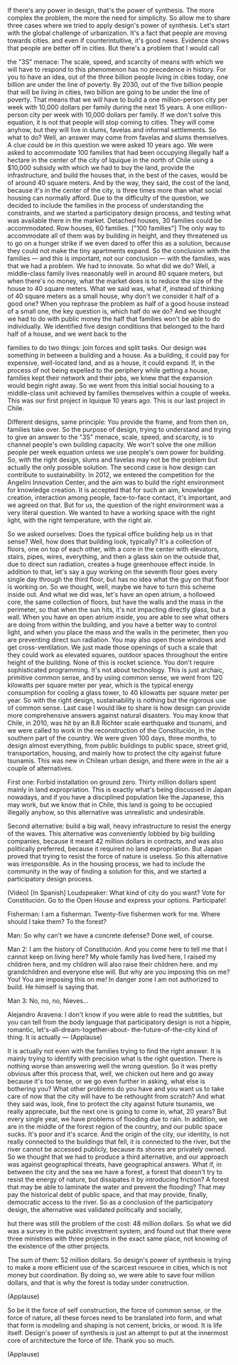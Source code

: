 
If there&#39;s any power in design,
that&#39;s the power of synthesis.
The more complex the problem,
the more the need for simplicity.
So allow me to share three cases
where we tried to apply
design&#39;s power of synthesis.
Let&#39;s start with the global challenge of urbanization.
It&#39;s a fact that people are moving towards cities.
and even if counterintuitive, it&#39;s good news.
Evidence shows that people are better off in cities.
But there&#39;s a problem that I would call

the &quot;3S&quot; menace:
The scale, speed, and scarcity of means
with which we will have to
respond to this phenomenon
has no precedence in history.
For you to have an idea,
out of the three billion 
people living in cities today,
one billion are under the line of poverty.
By 2030, out of the five billion people
that will be living in cities,
two billion are going to 
be under the line of poverty.
That means that we will have to build
a one million-person city per week
with 10,000 dollars per family
during the next 15 years.
A one million-person city per week
with 10,000 dollars per family.
If we don&#39;t solve this equation,
it is not that people 
will stop coming to cities.
They will come anyhow,
but they will live in slums, favelas
and informal settlements.
So what to do? Well, an answer may come
from favelas and slums themselves.
A clue could be in this 
question we were asked
10 years ago.
We were asked to accommodate 100 families
that had been occupying illegally
half a hectare in the center
of the city of Iquique 
in the north of Chile
using a $10,000 subsidy
with which we had to buy the land,
provide the infrastructure,
and build the houses that, 
in the best of the cases,
would be of around 40 square meters.
And by the way, they said,
the cost of the land,
because it&#39;s in the center of the city,
is three times more
than what social housing can normally afford.
Due to the difficulty of the question,
we decided to include the families
in the process of understanding the constraints,
and we started a participatory design process,
and testing what was 
available there in the market.
Detached houses,
30 families could be accommodated.
Row houses, 60 families.
[&quot;100 families&quot;]
The only way to accommodate all of them
was by building in height,
and they threatened us
to go on a hunger strike
if we even dared to offer this
as a solution,
because they could not 
make the tiny apartments
expand.
So the conclusion with the families —
and this is important, 
not our conclusion —
with the families, was that we had a problem.
We had to innovate.
So what did we do?
Well, a middle-class family
lives reasonably well
in around 80 square meters,
but when there&#39;s no money,
what the market does
is to reduce the size of the house
to 40 square meters.
What we said was,
what if,
instead of thinking of 40 square meters
as a small house,
why don&#39;t we consider it
half of a good one?
When you rephrase the problem
as half of a good house
instead of a small one,
the key question is, which half do we do?
And we thought we had 
to do with public money
the half that families won&#39;t 
be able to do individually.
We identified five design conditions
that belonged to the hard half of a house,
and we went back to the 

families to do two things:
join forces and split tasks.
Our design was something in between
a building and a house.
As a building, it could pay
for expensive, well-located land,
and as a house, it could expand.
If, in the process of not being expelled
to the periphery while getting a house,
families kept their 
network and their jobs,
we knew that the expansion 
would begin right away.
So we went from this initial social housing
to a middle-class unit achieved
by families themselves
within a couple of weeks.
This was our first project
in Iquique 10 years ago.
This is our last project in Chile.

Different designs, same principle:
You provide the frame,
and from then on, families take over.
So the purpose of design,
trying to understand and 
trying to give an answer
to the &quot;3S&quot; menace,
scale, speed, and scarcity,
is to channel people&#39;s own building capacity.
We won&#39;t solve the one million
people per week equation
unless we use people&#39;s own power for building.
So, with the right design,
slums and favelas may not be the problem
but actually the only possible solution.
The second case is how design can contribute
to sustainability.
In 2012, we entered the competition
for the Angelini Innovation Center,
and the aim was to build
the right environment for knowledge creation.
It is accepted that for such an aim,
knowledge creation,
interaction among people, 
face-to-face contact,
it&#39;s important, and we agreed on that.
But for us, the question 
of the right environment
was a very literal question.
We wanted to have a working space
with the right light, with the right temperature,
with the right air.

So we asked ourselves:
Does the typical office building
help us in that sense?
Well, how does that 
building look, typically?
It&#39;s a collection of floors,
one on top of each other,
with a core in the center
with elevators, stairs, 
pipes, wires, everything,
and then a glass skin on the outside
that, due to direct sun radiation,
creates a huge greenhouse effect inside.
In addition to that, let&#39;s say a guy
working on the seventh floor
goes every single day 
through the third floor,
but has no idea what the guy on that floor
is working on.
So we thought, well, maybe 
we have to turn this scheme
inside out.
And what we did was,
let&#39;s have an open atrium,
a hollowed core,
the same collection of floors,
but have the walls and the mass in the perimeter,
so that when the sun hits,
it&#39;s not impacting directly glass, but a wall.
When you have an open atrium inside,
you are able to see what others are doing
from within the building, and you have
a better way to control light,
and when you place the mass and the walls
in the perimeter,
then you are preventing direct sun radiation.
You may also open those windows
and get cross-ventilation.
We just made those openings
of such a scale that they could work
as elevated squares,
outdoor spaces throughout
the entire height of the building.
None of this is rocket science.
You don&#39;t require sophisticated programming.
It&#39;s not about technology.
This is just archaic, 
primitive common sense,
and by using common sense,
we went from 120 kilowatts
per square meter per year,
which is the typical energy consumption
for cooling a glass tower,
to 40 kilowatts per square meter per year.
So with the right design,
sustainability is nothing but the rigorous use
of common sense.
Last case I would like 
to share is how design
can provide more comprehensive answers
against natural disasters.
You may know that Chile, in 2010,
was hit by an 8.8 Richter scale
earthquake and tsunami,
and we were called to work
in the reconstruction of the Constitución,
in the southern part of the country.
We were given 100 days, three months,
to design almost everything,
from public buildings to public space,
street grid, transportation, housing,
and mainly how to protect the city
against future tsunamis.
This was new in Chilean urban design,
and there were in the 
air a couple of alternatives.

First one:
Forbid installation on ground zero.
Thirty million dollars spent mainly
in land expropriation.
This is exactly what&#39;s being
discussed in Japan nowadays,
and if you have a disciplined population
like the Japanese, this may work,
but we know that in Chile,
this land is going to be 
occupied illegally anyhow,
so this alternative was 
unrealistic and undesirable.

Second alternative: build a big wall,
heavy infrastructure to resist
the energy of the waves.
This alternative was conveniently lobbied
by big building companies,
because it meant 42 million 
dollars in contracts,
and was also politically preferred,
because it required no land expropriation.
But Japan proved that trying to resist
the force of nature is useless.
So this alternative was irresponsible.
As in the housing process,
we had to include the community
in the way of finding a solution for this,
and we started a participatory design process.

(Video) [In Spanish] Loudspeaker:
What kind of city do you want?
Vote for Constitución.
Go to the Open House and express your options.
Participate!

Fisherman: I am a fisherman.
Twenty-five fishermen work for me.
Where should I take them? To the forest?

Man: So why can&#39;t we have a concrete defense?
Done well, of course.

Man 2: I am the history of Constitución.
And you come here to tell me
that I cannot keep on living here?
My whole family has lived here,
I raised my children here,
and my children will also 
raise their children here.
and my grandchildren 
and everyone else will.
But why are you imposing this on me?
You! You are imposing this on me!
In danger zone I am not authorized to build.
He himself is saying that.

Man 3: No, no, no, Nieves...

Alejandro Aravena: I don&#39;t know if you were able
to read the subtitles, but you can tell
from the body language
that participatory design
is not a hippie, romantic,
let&#39;s-all-dream-together-about-
the-future-of-the-city
kind of thing.
It is actually — 
(Applause)

It is actually not even with the families
trying to find the right answer.
It is mainly trying to identify with precision
what is the right question.
There is nothing worse than answering well
the wrong question.
So it was pretty obvious after this process
that, well, we chicken out here
and go away because it&#39;s too tense,
or we go even further in asking,
what else is bothering you?
What other problems do you have
and you want us to take 
care of now that the city
will have to be rethought from scratch?
And what they said was,
look, fine to protect the city 
against future tsunamis,
we really appreciate, but the next one 
is going to come in, what, 20 years?
But every single year, we have problems
of flooding due to rain.
In addition, we are in the middle
of the forest region of the country,
and our public space sucks.
It&#39;s poor and it&#39;s scarce.
And the origin of the city, our identity,
is not really connected to the buildings that fell,
it is connected to the river,
but the river cannot be accessed publicly,
because its shores are privately owned.
So we thought that we had
to produce a third alternative,
and our approach was 
against geographical threats,
have geographical answers.
What if, in between the city
and the sea
we have a forest,
a forest that doesn&#39;t try to resist
the energy of nature,
but dissipates it by introducing friction?
A forest that may be able to laminate the water
and prevent the flooding?
That may pay the historical debt of public space,
and that may provide, finally,
democratic access to the river.
So as a conclusion of the participatory design,
the alternative was validated politically and socially,

but there was still the problem of the cost:
48 million dollars.
So what we did was a survey
in the public investment system,
and found out that there 
were three ministries
with three projects in 
the exact same place,
not knowing of the existence 
of the other projects.

The sum of them: 52 million dollars.
So design&#39;s power of synthesis
is trying to make a more efficient use
of the scarcest resource in cities,
which is not money but coordination.
By doing so, we were able to save
four million dollars, and 
that is why the forest
is today under construction.

(Applause)

So be it the force of self construction,
the force of common sense,
or the force of nature, all these forces
need to be translated into form,
and what that form is modeling and shaping
is not cement, bricks, or wood.
It is life itself.
Design&#39;s power of synthesis
is just an attempt to put
at the innermost core of architecture
the force of life.
Thank you so much.

(Applause)

